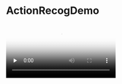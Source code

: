 # ActionRecogDemo

<video id="video" controls="" preload="none" poster="http://om2bks7xs.bkt.clouddn.com/2017-08-26-Markdown-Advance-Video.jpg">
      <source id="mp4" src="https://github.com/lhzhong/ActionRecogDemo/blob/master/demo.mp4" type="video/mp4">
      </video>
